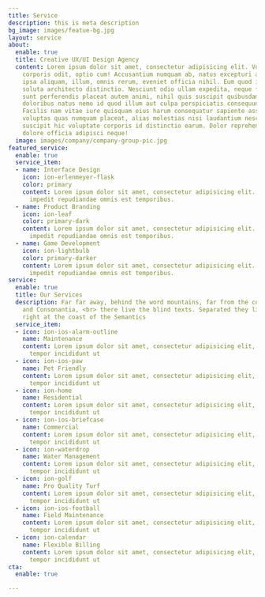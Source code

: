 ```yaml
---
title: Service
description: this is meta description
bg_image: images/featue-bg.jpg
layout: service
about:
  enable: true
  title: Creative UX/UI Design Agency
  content: Lorem ipsum dolor sit amet, consectetur adipisicing elit. Voluptate soluta
    corporis odit, optio cum! Accusantium numquam ab, natus excepturi architecto earum
    ipsa aliquam, illum, omnis rerum, eveniet officia nihil. Eum quod iure nulla,
    soluta architecto distinctio. Nesciunt odio ullam expedita, neque fugit maiores
    sunt perferendis placeat autem animi, nihil quis suscipit quibusdam ut reiciendis
    doloribus natus nemo id quod illum aut culpa perspiciatis consequuntur tempore?
    Facilis nam vitae iure quisquam eius harum consequatur sapiente assumenda, officia
    voluptas quas numquam placeat, alias molestias nisi laudantium nesciunt perspiciatis
    suscipit hic voluptate corporis id distinctio earum. Dolor reprehenderit fuga
    dolore officia adipisci neque!
  image: images/company/company-group-pic.jpg
featured_service:
  enable: true
  service_item:
  - name: Interface Design
    icon: ion-erlenmeyer-flask
    color: primary
    content: Lorem ipsum dolor sit amet, consectetur adipisicing elit. Saepe enim
      impedit repudiandae omnis est temporibus.
  - name: Product Branding
    icon: ion-leaf
    color: primary-dark
    content: Lorem ipsum dolor sit amet, consectetur adipisicing elit. Saepe enim
      impedit repudiandae omnis est temporibus.
  - name: Game Development
    icon: ion-lightbulb
    color: primary-darker
    content: Lorem ipsum dolor sit amet, consectetur adipisicing elit. Saepe enim
      impedit repudiandae omnis est temporibus.
service:
  enable: true
  title: Our Services
  description: Far far away, behind the word mountains, far from the countries Vokalia
    and Consonantia, <br> there live the blind texts. Separated they live in Bookmarksgrove
    right at the coast of the Semantics
  service_item:
  - icon: ion-ios-alarm-outline
    name: Maintenance
    content: Lorem ipsum dolor sit amet, consectetur adipisicing elit, sed do eiusmod
      tempor incididunt ut
  - icon: ion-ios-paw
    name: Pet Friendly
    content: Lorem ipsum dolor sit amet, consectetur adipisicing elit, sed do eiusmod
      tempor incididunt ut
  - icon: ion-home
    name: Residential
    content: Lorem ipsum dolor sit amet, consectetur adipisicing elit, sed do eiusmod
      tempor incididunt ut
  - icon: ion-ios-briefcase
    name: Commercial
    content: Lorem ipsum dolor sit amet, consectetur adipisicing elit, sed do eiusmod
      tempor incididunt ut
  - icon: ion-waterdrop
    name: Water Management
    content: Lorem ipsum dolor sit amet, consectetur adipisicing elit, sed do eiusmod
      tempor incididunt ut
  - icon: ion-golf
    name: Pro Quality Turf
    content: Lorem ipsum dolor sit amet, consectetur adipisicing elit, sed do eiusmod
      tempor incididunt ut
  - icon: ion-ios-football
    name: Field Maintenance
    content: Lorem ipsum dolor sit amet, consectetur adipisicing elit, sed do eiusmod
      tempor incididunt ut
  - icon: ion-calendar
    name: Flexible Billing
    content: Lorem ipsum dolor sit amet, consectetur adipisicing elit, sed do eiusmod
      tempor incididunt ut
cta:
  enable: true

---
```

